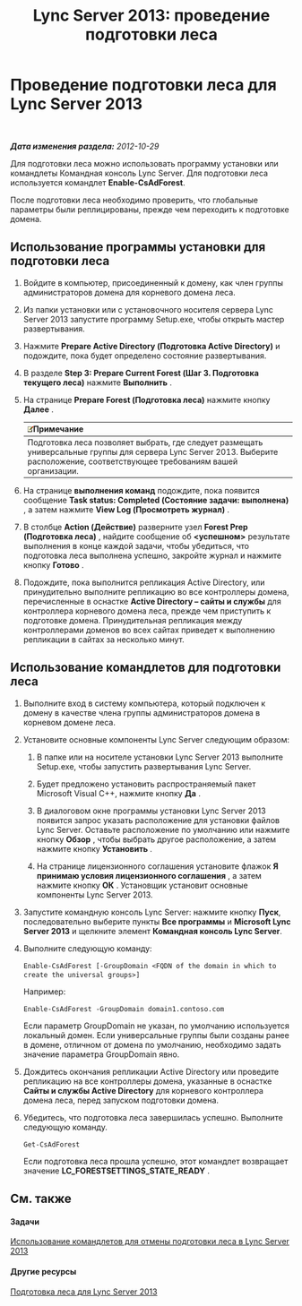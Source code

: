 ﻿---
title: 'Lync Server 2013: проведение подготовки леса'
TOCTitle: Проведение подготовки леса
ms:assetid: 9d62f7be-bcfe-421d-8d8a-225567102a35
ms:mtpsurl: https://technet.microsoft.com/ru-ru/library/Gg412732(v=OCS.15)
ms:contentKeyID: 49310674
ms.date: 05/19/2016
mtps_version: v=OCS.15
ms.translationtype: HT
---

# Проведение подготовки леса для Lync Server 2013

 

_**Дата изменения раздела:** 2012-10-29_

Для подготовки леса можно использовать программу установки или командлеты Командная консоль Lync Server. Для подготовки леса используется командлет **Enable-CsAdForest**.

После подготовки леса необходимо проверить, что глобальные параметры были реплицированы, прежде чем переходить к подготовке домена.

## Использование программы установки для подготовки леса

1.  Войдите в компьютер, присоединенный к домену, как член группы администраторов домена для корневого домена леса.

2.  Из папки установки или с установочного носителя сервера Lync Server 2013 запустите программу Setup.exe, чтобы открыть мастер развертывания.

3.  Нажмите **Prepare Active Directory (Подготовка Active Directory)** и подождите, пока будет определено состояние развертывания.

4.  В разделе **Step 3: Prepare Current Forest (Шаг 3. Подготовка текущего леса)** нажмите **Выполнить** .

5.  На странице **Prepare Forest (Подготовка леса)** нажмите кнопку **Далее** .
    
    <table>
    <thead>
    <tr class="header">
    <th><img src="images/Gg398412.note(OCS.15).gif" title="note" alt="note" />Примечание</th>
    </tr>
    </thead>
    <tbody>
    <tr class="odd">
    <td>Подготовка леса позволяет выбрать, где следует размещать универсальные группы для сервера Lync Server 2013. Выберите расположение, соответствующее требованиям вашей организации.</td>
    </tr>
    </tbody>
    </table>


6.  На странице **выполнения команд** подождите, пока появится сообщение **Task status: Completed (Состояние задачи: выполнена)** , а затем нажмите **View Log (Просмотреть журнал)** .

7.  В столбце **Action (Действие)** разверните узел **Forest Prep (Подготовка леса)** , найдите сообщение об **\<успешном\>** результате выполнения в конце каждой задачи, чтобы убедиться, что подготовка леса выполнена успешно, закройте журнал и нажмите кнопку **Готово** .

8.  Подождите, пока выполнится репликация Active Directory, или принудительно выполните репликацию во все контроллеры домена, перечисленные в оснастке **Active Directory – сайты и службы** для контроллера корневого домена леса, прежде чем приступить к подготовке домена. Принудительная репликация между контроллерами доменов во всех сайтах приведет к выполнению репликации в сайтах за несколько минут.

## Использование командлетов для подготовки леса

1.  Выполните вход в систему компьютера, который подключен к домену в качестве члена группы администраторов домена в корневом домене леса.

2.  Установите основные компоненты Lync Server следующим образом:
    
    1.  В папке или на носителе установки Lync Server 2013 выполните Setup.exe, чтобы запустить развертывания Lync Server.
    
    2.  Будет предложено установить распространяемый пакет Microsoft Visual C++, нажмите кнопку **Да** .
    
    3.  В диалоговом окне программы установки Lync Server 2013 появится запрос указать расположение для установки файлов Lync Server. Оставьте расположение по умолчанию или нажмите кнопку **Обзор** , чтобы выбрать другое расположение, а затем нажмите кнопку **Установить** .
    
    4.  На странице лицензионного соглашения установите флажок **Я принимаю условия лицензионного соглашения** , а затем нажмите кнопку **ОК** . Установщик установит основные компоненты Lync Server 2013.

3.  Запустите командную консоль Lync Server: нажмите кнопку **Пуск**, последовательно выберите пункты **Все программы** и **Microsoft Lync Server 2013** и щелкните элемент **Командная консоль Lync Server**.

4.  Выполните следующую команду:
    
        Enable-CsAdForest [-GroupDomain <FQDN of the domain in which to create the universal groups>]
    
    Например:
    
        Enable-CsAdForest -GroupDomain domain1.contoso.com 
    
    Если параметр GroupDomain не указан, по умолчанию используется локальный домен. Если универсальные группы были созданы ранее в домене, отличном от домена по умолчанию, необходимо задать значение параметра GroupDomain явно.

5.  Дождитесь окончания репликации Active Directory или проведите репликацию на все контроллеры домена, указанные в оснастке **Сайты и службы Active Directory** для корневого контроллера домена леса, перед запуском подготовки домена.

6.  Убедитесь, что подготовка леса завершилась успешно. Выполните следующую команду.
    
        Get-CsAdForest 
    
    Если подготовка леса прошла успешно, этот командлет возвращает значение **LC\_FORESTSETTINGS\_STATE\_READY** .

## См. также

#### Задачи

[Использование командлетов для отмены подготовки леса в Lync Server 2013](lync-server-2013-using-cmdlets-to-reverse-forest-preparation.md)  

#### Другие ресурсы

[Подготовка леса для Lync Server 2013](lync-server-2013-preparing-the-forest.md)

